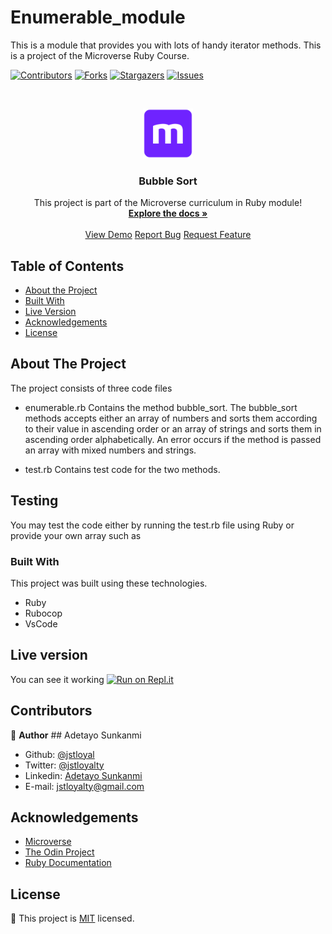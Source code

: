 # Enumerable_module

This is a module that provides you with lots of handy iterator methods.
This is a project of the Microverse Ruby Course.

<!--
*** Thanks for checking out this README Template. If you have a suggestion that would
*** make this better, please fork the repo and create a pull request or simply open
*** an issue with the tag "enhancement".
*** Thanks again! Now go create something AMAZING! :D
-->

<!-- PROJECT SHIELDS -->
<!--
*** I'm using markdown "reference style" links for readability.
*** Reference links are enclosed in brackets [ ] instead of parentheses ( ).
*** See the bottom of this document for the declaration of the reference variables
*** for contributors-url, forks-url, etc. This is an optional, concise syntax you may use.
*** https://www.markdownguide.org/basic-syntax/#reference-style-links
-->

[![Contributors][contributors-shield]][contributors-url]
[![Forks][forks-shield]][forks-url]
[![Stargazers][stars-shield]][stars-url]
[![Issues][issues-shield]][issues-url]

<!-- PROJECT LOGO -->
<br />
<p align="center">
  <a href="https://github.com/jstloyal/Enumerable_module">
    <img src="images/microverse.png" alt="Microverse Logo" width="80" height="80">
  </a>
  
  <h3 align="center">Bubble Sort</h3>
  
  <p align="center">
    This project is part of the Microverse curriculum in Ruby module!
    <br />
    <a href="https://github.com/jstloyal/Bubble_sort"><strong>Explore the docs »</strong></a>
    <br />
    <br />
    <a href="">View Demo</a>
    <a href="https://github.com/jstloyal/Enumerable_module/issues">Report Bug</a>
    <a href="https://github.com/jstloyal/Enumerable_module/issues">Request Feature</a>
  </p>
</p>

<!-- TABLE OF CONTENTS -->

## Table of Contents

- [About the Project](#about-the-project)
- [Built With](#built-with)
- [Live Version](#live-version)
- [Acknowledgements](#acknowledgements)
- [License](#license)

<!-- ABOUT THE PROJECT -->

## About The Project

The project consists of three code files

- enumerable.rb
  Contains the method bubble_sort.
  The bubble_sort methods accepts either an array of numbers and sorts them according to their value in ascending order or an array of strings and sorts them in ascending order alphabetically.
  An error occurs if the method is passed an array with mixed numbers and strings.

* test.rb
  Contains test code for the two methods.

<!-- ABOUT THE PROJECT -->

## Testing

You may test the code either by running the test.rb file using Ruby or provide your own array such as

### Built With

This project was built using these technologies.

- Ruby
- Rubocop
- VsCode

<!-- LIVE VERSION -->

## Live version

You can see it working [![Run on Repl.it](https://repl.it/badge/github/jstloyal/Bubble_sort)]()

<!-- CONTACT -->

## Contributors

:bust_in_silhouette: **Author**
​## Adetayo Sunkanmi

- Github: [@jstloyal](https://github.com/jstloyal)
- Twitter: [@jstloyalty](https://twitter.com/jstloyalty)
- Linkedin: [Adetayo Sunkanmi](https://www.linkedin.com/in/jstloyalty)
- E-mail: jstloyalty@gmail.com

<!-- ACKNOWLEDGEMENTS -->

## Acknowledgements

- [Microverse](https://www.microverse.org/)
- [The Odin Project](https://www.theodinproject.com/)
- [Ruby Documentation](https://www.ruby-lang.org/en/documentation/)

<!-- MARKDOWN LINKS & IMAGES -->
<!-- https://www.markdownguide.org/basic-syntax/#reference-style-links -->

[contributors-shield]: https://img.shields.io/github/contributors/jstloyal/Enumerable_module.svg?style=flat-square
[contributors-url]: https://github.com/jstloyal/Enumerable_module/graphs/contributors
[forks-shield]: https://img.shields.io/github/forks/jstloyal/Enumerable_module.svg?style=flat-square
[forks-url]: https://github.com/jstloyal/Enumerable_module/network/members
[stars-shield]: https://img.shields.io/github/stars/jstloyal/Enumerable_module.svg?style=flat-square
[stars-url]: https://github.com/jstloyal/Enumerable_module/stargazers
[issues-shield]: https://img.shields.io/github/issues/jstloyal/Enumerable_module.svg?style=flat-square
[issues-url]: https://github.com/jstloyal/Enumerable_module/issues

<!-- LICENSE -->

## License

📝
This project is [MIT](https://opensource.org/licenses/MIT) licensed.
